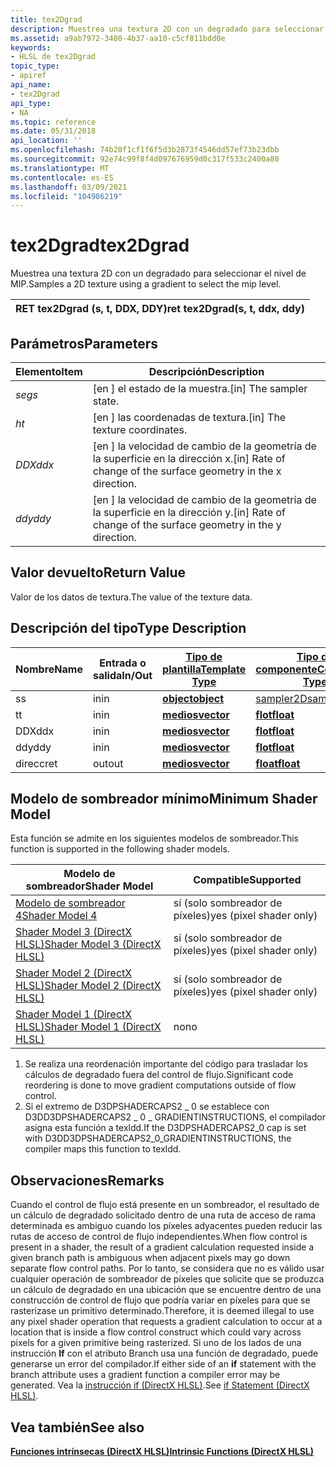 ```yaml
---
title: tex2Dgrad
description: Muestrea una textura 2D con un degradado para seleccionar el nivel de MIP. | tex2Dgrad
ms.assetid: a9ab7972-3480-4b37-aa10-c5cf811bdd0e
keywords:
- HLSL de tex2Dgrad
topic_type:
- apiref
api_name:
- tex2Dgrad
api_type:
- NA
ms.topic: reference
ms.date: 05/31/2018
api_location: ''
ms.openlocfilehash: 74b20f1cf1f6f5d3b2873f4546dd57ef73b23dbb
ms.sourcegitcommit: 92e74c99f8f4d097676959d0c317f533c2400a80
ms.translationtype: MT
ms.contentlocale: es-ES
ms.lasthandoff: 03/09/2021
ms.locfileid: "104986219"
---
```

# <a name="tex2dgrad"></a><span data-ttu-id="67238-105">tex2Dgrad</span><span class="sxs-lookup"><span data-stu-id="67238-105">tex2Dgrad</span></span>

<span data-ttu-id="67238-106">Muestrea una textura 2D con un degradado para seleccionar el nivel de MIP.</span><span class="sxs-lookup"><span data-stu-id="67238-106">Samples a 2D texture using a gradient to select the mip level.</span></span>



| <span data-ttu-id="67238-107">RET tex2Dgrad (s, t, DDX, DDY)</span><span class="sxs-lookup"><span data-stu-id="67238-107">ret tex2Dgrad(s, t, ddx, ddy)</span></span> |
|-------------------------------|



 

## <a name="parameters"></a><span data-ttu-id="67238-108">Parámetros</span><span class="sxs-lookup"><span data-stu-id="67238-108">Parameters</span></span>



| <span data-ttu-id="67238-109">Elemento</span><span class="sxs-lookup"><span data-stu-id="67238-109">Item</span></span>                                                         | <span data-ttu-id="67238-110">Descripción</span><span class="sxs-lookup"><span data-stu-id="67238-110">Description</span></span>                                                                  |
|--------------------------------------------------------------|------------------------------------------------------------------------------|
| <span data-ttu-id="67238-111"><span id="s"></span><span id="S"></span>*seg*</span><span class="sxs-lookup"><span data-stu-id="67238-111"><span id="s"></span><span id="S"></span>*s*</span></span><br/>       | <span data-ttu-id="67238-112">\[en \] el estado de la muestra.</span><span class="sxs-lookup"><span data-stu-id="67238-112">\[in\] The sampler state.</span></span><br/>                                         |
| <span data-ttu-id="67238-113"><span id="t"></span><span id="T"></span>*h*</span><span class="sxs-lookup"><span data-stu-id="67238-113"><span id="t"></span><span id="T"></span>*t*</span></span><br/>       | <span data-ttu-id="67238-114">\[en \] las coordenadas de textura.</span><span class="sxs-lookup"><span data-stu-id="67238-114">\[in\] The texture coordinates.</span></span><br/>                                   |
| <span data-ttu-id="67238-115"><span id="ddx"></span><span id="DDX"></span>*DDX*</span><span class="sxs-lookup"><span data-stu-id="67238-115"><span id="ddx"></span><span id="DDX"></span>*ddx*</span></span><br/> | <span data-ttu-id="67238-116">\[en \] la velocidad de cambio de la geometría de la superficie en la dirección x.</span><span class="sxs-lookup"><span data-stu-id="67238-116">\[in\] Rate of change of the surface geometry in the x direction.</span></span><br/> |
| <span data-ttu-id="67238-117"><span id="ddy"></span><span id="DDY"></span>*ddy*</span><span class="sxs-lookup"><span data-stu-id="67238-117"><span id="ddy"></span><span id="DDY"></span>*ddy*</span></span><br/> | <span data-ttu-id="67238-118">\[en \] la velocidad de cambio de la geometría de la superficie en la dirección y.</span><span class="sxs-lookup"><span data-stu-id="67238-118">\[in\] Rate of change of the surface geometry in the y direction.</span></span><br/> |



 

## <a name="return-value"></a><span data-ttu-id="67238-119">Valor devuelto</span><span class="sxs-lookup"><span data-stu-id="67238-119">Return Value</span></span>

<span data-ttu-id="67238-120">Valor de los datos de textura.</span><span class="sxs-lookup"><span data-stu-id="67238-120">The value of the texture data.</span></span>

## <a name="type-description"></a><span data-ttu-id="67238-121">Descripción del tipo</span><span class="sxs-lookup"><span data-stu-id="67238-121">Type Description</span></span>



| <span data-ttu-id="67238-122">Nombre</span><span class="sxs-lookup"><span data-stu-id="67238-122">Name</span></span> | <span data-ttu-id="67238-123">Entrada o salida</span><span class="sxs-lookup"><span data-stu-id="67238-123">In/Out</span></span> | [<span data-ttu-id="67238-124">**Tipo de plantilla**</span><span class="sxs-lookup"><span data-stu-id="67238-124">**Template Type**</span></span>](dx-graphics-hlsl-intrinsic-functions.md)                       | [<span data-ttu-id="67238-125">**Tipo de componente**</span><span class="sxs-lookup"><span data-stu-id="67238-125">**Component Type**</span></span>](dx-graphics-hlsl-intrinsic-functions.md) | <span data-ttu-id="67238-126">Tamaño</span><span class="sxs-lookup"><span data-stu-id="67238-126">Size</span></span> |
|------|--------|-------------------------------------------------------------------------------------|----------------------------------------------------------------|------|
| <span data-ttu-id="67238-127">s</span><span class="sxs-lookup"><span data-stu-id="67238-127">s</span></span>    | <span data-ttu-id="67238-128">in</span><span class="sxs-lookup"><span data-stu-id="67238-128">in</span></span>     | [<span data-ttu-id="67238-129">**object**</span><span class="sxs-lookup"><span data-stu-id="67238-129">**object**</span></span>](dx-graphics-hlsl-intrinsic-functions.md) | [<span data-ttu-id="67238-130">sampler2D</span><span class="sxs-lookup"><span data-stu-id="67238-130">sampler2D</span></span>](dx-graphics-hlsl-sampler.md)                      | <span data-ttu-id="67238-131">1</span><span class="sxs-lookup"><span data-stu-id="67238-131">1</span></span>    |
| <span data-ttu-id="67238-132">t</span><span class="sxs-lookup"><span data-stu-id="67238-132">t</span></span>    | <span data-ttu-id="67238-133">in</span><span class="sxs-lookup"><span data-stu-id="67238-133">in</span></span>     | [<span data-ttu-id="67238-134">**medios**</span><span class="sxs-lookup"><span data-stu-id="67238-134">**vector**</span></span>](dx-graphics-hlsl-intrinsic-functions.md) | [<span data-ttu-id="67238-135">**flot**</span><span class="sxs-lookup"><span data-stu-id="67238-135">**float**</span></span>](/windows/desktop/WinProg/windows-data-types)                        | <span data-ttu-id="67238-136">2</span><span class="sxs-lookup"><span data-stu-id="67238-136">2</span></span>    |
| <span data-ttu-id="67238-137">DDX</span><span class="sxs-lookup"><span data-stu-id="67238-137">ddx</span></span>  | <span data-ttu-id="67238-138">in</span><span class="sxs-lookup"><span data-stu-id="67238-138">in</span></span>     | [<span data-ttu-id="67238-139">**medios**</span><span class="sxs-lookup"><span data-stu-id="67238-139">**vector**</span></span>](dx-graphics-hlsl-intrinsic-functions.md) | [<span data-ttu-id="67238-140">**flot**</span><span class="sxs-lookup"><span data-stu-id="67238-140">**float**</span></span>](/windows/desktop/WinProg/windows-data-types)                        | <span data-ttu-id="67238-141">2</span><span class="sxs-lookup"><span data-stu-id="67238-141">2</span></span>    |
| <span data-ttu-id="67238-142">ddy</span><span class="sxs-lookup"><span data-stu-id="67238-142">ddy</span></span>  | <span data-ttu-id="67238-143">in</span><span class="sxs-lookup"><span data-stu-id="67238-143">in</span></span>     | [<span data-ttu-id="67238-144">**medios**</span><span class="sxs-lookup"><span data-stu-id="67238-144">**vector**</span></span>](dx-graphics-hlsl-intrinsic-functions.md) | [<span data-ttu-id="67238-145">**flot**</span><span class="sxs-lookup"><span data-stu-id="67238-145">**float**</span></span>](/windows/desktop/WinProg/windows-data-types)                        | <span data-ttu-id="67238-146">2</span><span class="sxs-lookup"><span data-stu-id="67238-146">2</span></span>    |
| <span data-ttu-id="67238-147">direcc</span><span class="sxs-lookup"><span data-stu-id="67238-147">ret</span></span>  | <span data-ttu-id="67238-148">out</span><span class="sxs-lookup"><span data-stu-id="67238-148">out</span></span>    | [<span data-ttu-id="67238-149">**medios**</span><span class="sxs-lookup"><span data-stu-id="67238-149">**vector**</span></span>](dx-graphics-hlsl-intrinsic-functions.md) | [<span data-ttu-id="67238-150">**float**</span><span class="sxs-lookup"><span data-stu-id="67238-150">**float**</span></span>](/windows/desktop/WinProg/windows-data-types)                        | <span data-ttu-id="67238-151">4</span><span class="sxs-lookup"><span data-stu-id="67238-151">4</span></span>    |



 

## <a name="minimum-shader-model"></a><span data-ttu-id="67238-152">Modelo de sombreador mínimo</span><span class="sxs-lookup"><span data-stu-id="67238-152">Minimum Shader Model</span></span>

<span data-ttu-id="67238-153">Esta función se admite en los siguientes modelos de sombreador.</span><span class="sxs-lookup"><span data-stu-id="67238-153">This function is supported in the following shader models.</span></span>



| <span data-ttu-id="67238-154">Modelo de sombreador</span><span class="sxs-lookup"><span data-stu-id="67238-154">Shader Model</span></span>                                              | <span data-ttu-id="67238-155">Compatible</span><span class="sxs-lookup"><span data-stu-id="67238-155">Supported</span></span>                |
|-----------------------------------------------------------|--------------------------|
| [<span data-ttu-id="67238-156">Modelo de sombreador 4</span><span class="sxs-lookup"><span data-stu-id="67238-156">Shader Model 4</span></span>](dx-graphics-hlsl-sm4.md)                | <span data-ttu-id="67238-157">sí (solo sombreador de píxeles)</span><span class="sxs-lookup"><span data-stu-id="67238-157">yes (pixel shader only)</span></span>  |
| [<span data-ttu-id="67238-158">Shader Model 3 (DirectX HLSL)</span><span class="sxs-lookup"><span data-stu-id="67238-158">Shader Model 3 (DirectX HLSL)</span></span>](dx-graphics-hlsl-sm3.md) | <span data-ttu-id="67238-159">sí (solo sombreador de píxeles)</span><span class="sxs-lookup"><span data-stu-id="67238-159">yes  (pixel shader only)</span></span> |
| [<span data-ttu-id="67238-160">Shader Model 2 (DirectX HLSL)</span><span class="sxs-lookup"><span data-stu-id="67238-160">Shader Model 2 (DirectX HLSL)</span></span>](dx-graphics-hlsl-sm2.md) | <span data-ttu-id="67238-161">sí (solo sombreador de píxeles)</span><span class="sxs-lookup"><span data-stu-id="67238-161">yes  (pixel shader only)</span></span> |
| [<span data-ttu-id="67238-162">Shader Model 1 (DirectX HLSL)</span><span class="sxs-lookup"><span data-stu-id="67238-162">Shader Model 1 (DirectX HLSL)</span></span>](dx-graphics-hlsl-sm1.md) | <span data-ttu-id="67238-163">no</span><span class="sxs-lookup"><span data-stu-id="67238-163">no</span></span>                       |



 

1.  <span data-ttu-id="67238-164">Se realiza una reordenación importante del código para trasladar los cálculos de degradado fuera del control de flujo.</span><span class="sxs-lookup"><span data-stu-id="67238-164">Significant code reordering is done to move gradient computations outside of flow control.</span></span>
2.  <span data-ttu-id="67238-165">Si el extremo de D3DPSHADERCAPS2 \_ 0 se establece con D3DD3DPSHADERCAPS2 \_ 0 \_ GRADIENTINSTRUCTIONS, el compilador asigna esta función a texldd.</span><span class="sxs-lookup"><span data-stu-id="67238-165">If the D3DPSHADERCAPS2\_0 cap is set with D3DD3DPSHADERCAPS2\_0\_GRADIENTINSTRUCTIONS, the compiler maps this function to texldd.</span></span>

## <a name="remarks"></a><span data-ttu-id="67238-166">Observaciones</span><span class="sxs-lookup"><span data-stu-id="67238-166">Remarks</span></span>

<span data-ttu-id="67238-167">Cuando el control de flujo está presente en un sombreador, el resultado de un cálculo de degradado solicitado dentro de una ruta de acceso de rama determinada es ambiguo cuando los píxeles adyacentes pueden reducir las rutas de acceso de control de flujo independientes.</span><span class="sxs-lookup"><span data-stu-id="67238-167">When flow control is present in a shader, the result of a gradient calculation requested inside a given branch path is ambiguous when adjacent pixels may go down separate flow control paths.</span></span> <span data-ttu-id="67238-168">Por lo tanto, se considera que no es válido usar cualquier operación de sombreador de píxeles que solicite que se produzca un cálculo de degradado en una ubicación que se encuentre dentro de una construcción de control de flujo que podría variar en píxeles para que se rasterizase un primitivo determinado.</span><span class="sxs-lookup"><span data-stu-id="67238-168">Therefore, it is deemed illegal to use any pixel shader operation that requests a gradient calculation to occur at a location that is inside a flow control construct which could vary across pixels for a given primitive being rasterized.</span></span> <span data-ttu-id="67238-169">Si uno de los lados de una instrucción **If** con el atributo Branch usa una función de degradado, puede generarse un error del compilador.</span><span class="sxs-lookup"><span data-stu-id="67238-169">If either side of an **if** statement with the branch attribute uses a gradient function a compiler error may be generated.</span></span> <span data-ttu-id="67238-170">Vea la [instrucción if (DirectX HLSL)](dx-graphics-hlsl-if.md).</span><span class="sxs-lookup"><span data-stu-id="67238-170">See [if Statement (DirectX HLSL)](dx-graphics-hlsl-if.md).</span></span>

## <a name="see-also"></a><span data-ttu-id="67238-171">Vea también</span><span class="sxs-lookup"><span data-stu-id="67238-171">See also</span></span>

<dl> <dt>

[<span data-ttu-id="67238-172">**Funciones intrínsecas (DirectX HLSL)**</span><span class="sxs-lookup"><span data-stu-id="67238-172">**Intrinsic Functions (DirectX HLSL)**</span></span>](dx-graphics-hlsl-intrinsic-functions.md)
</dt> </dl>

 

